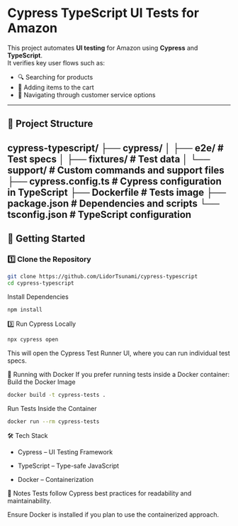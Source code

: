 # Cypress TypeScript UI Tests for Amazon

This project automates **UI testing** for Amazon using **Cypress** and **TypeScript**.  
It verifies key user flows such as:

- 🔍 Searching for products
- 🛒 Adding items to the cart
- 🧭 Navigating through customer service options

---

## 📁 Project Structure
cypress-typescript/
├── cypress/
│ ├── e2e/ # Test specs
│ ├── fixtures/ # Test data
│ └── support/ # Custom commands and support files
├── cypress.config.ts # Cypress configuration in TypeScript
├── Dockerfile # Tests image
├── package.json # Dependencies and scripts
└── tsconfig.json # TypeScript configuration
---

## 🚀 Getting Started

### 1️⃣ Clone the Repository
```bash
git clone https://github.com/LidorTsunami/cypress-typescript
cd cypress-typescript
```

 Install Dependencies
```bash
npm install
```

3️⃣ Run Cypress Locally
```bash
npx cypress open
```
This will open the Cypress Test Runner UI, where you can run individual test specs.

🐳 Running with Docker
If you prefer running tests inside a Docker container:
Build the Docker Image
```bash
docker build -t cypress-tests .
```

Run Tests Inside the Container
```bash
docker run --rm cypress-tests
```
🛠 Tech Stack
* Cypress – UI Testing Framework

* TypeScript – Type-safe JavaScript

* Docker – Containerization

📌 Notes
Tests follow Cypress best practices for readability and maintainability.

Ensure Docker is installed if you plan to use the containerized approach.
